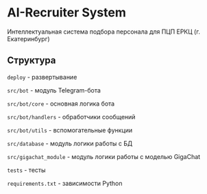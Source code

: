 # AI-Recruiter System

Интеллектуальная система подбора персонала для ПЦП ЕРКЦ (г. Екатеринбург)

## Структура

`deploy` - развертывание

`src/bot` - модуль Telegram-бота

`src/bot/core` - основная логика бота

`src/bot/handlers` - обработчики сообщений

`src/bot/utils` - вспомогательные функции

`src/database` - модуль логики работы с БД

`src/gigachat_module` - модуль логики работы с моделью GigaChat

`tests` - тесты

`requirements.txt` - зависимости Python
